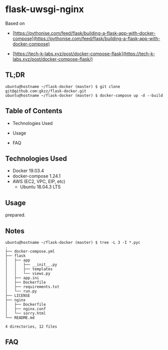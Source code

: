 # flask-uwsgi-nginx

Based on
- [https://pythonise.com/feed/flask/building-a-flask-app-with-docker-compose](https://pythonise.com/feed/flask/building-a-flask-app-with-docker-compose)

- [https://tech-k-labs.xyz/post/docker-compose-flask](https://tech-k-labs.xyz/post/docker-compose-flask/)


## TL;DR

```
ubuntu@hostname ~/flask-docker (master) $ git clone git@github.com:gkzz/flask-docker.git
ubuntu@hostname ~/flask-docker (master) $ docker-compose up -d --build
```


## Table of Contents

- Technologies Used
- Usage



- FAQ


## Technologies Used
- Docker 19.03.4
- docker-compose 1.24.1
- AWS (EC2, VPC, EIP, etc)
  - Ubuntu 18.04.3 LTS


## Usage

prepared.

## Notes

```
ubuntu@hostname ~/flask-docker (master) $ tree -L 3 -I *.pyc
.
├── docker-compose.yml
├── flask
│   ├── app
│   │   ├── __init__.py
│   │   ├── templates
│   │   └── views.py
│   ├── app.ini
│   ├── Dockerfile
│   ├── requirements.txt
│   └── run.py
├── LICENSE
├── nginx
│   ├── Dockerfile
│   ├── nginx.conf
│   └── sorry.html
└── README.md

4 directories, 12 files

```

## FAQ


